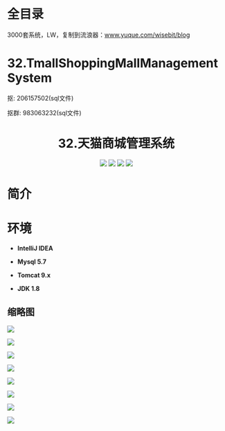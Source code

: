 # 全目录

3000套系统，LW，复制到流浪器：www.yuque.com/wisebit/blog
# 32.TmallShoppingMallManagementSystem

<p>抠: 206157502(sql文件)</p>
<p>抠群: 983063232(sql文件)</p>

<p><h1 align="center">32.天猫商城管理系统</h1></p>

<p align="center">
	<img src="https://img.shields.io/badge/jdk-1.8-orange.svg"/>
    <img src="https://img.shields.io/badge/spring-5.x-lightgrey.svg"/>
    <img src="https://img.shields.io/badge/hibernate-3.x-blue.svg"/>
    <img src="https://img.shields.io/badge/jdbc-3.0.x-yellow.svg"/>
</p>

# 简介
>


# 环境

- <b>IntelliJ IDEA</b>

- <b>Mysql 5.7</b>

- <b>Tomcat 9.x</b>

- <b>JDK 1.8</b>



## 缩略图

![](https://bitwise.oss-cn-heyuan.aliyuncs.com/2024/9/10/f1b25406-0c74-4c4e-89e5-b999f1948eb3.png)

![](https://bitwise.oss-cn-heyuan.aliyuncs.com/2024/9/10/61759803-00ed-4cf6-81a2-161aea610be4.png)

![](https://bitwise.oss-cn-heyuan.aliyuncs.com/2024/9/10/09f677dc-15ac-4aca-9ba9-3fa419ad7c3f.png)

![](https://bitwise.oss-cn-heyuan.aliyuncs.com/2024/9/10/81158403-4830-490e-9c07-2fa26808059c.png)

![](https://bitwise.oss-cn-heyuan.aliyuncs.com/2024/9/10/0963d064-fd49-48ab-858f-d70dbf2ef773.png)

![](https://bitwise.oss-cn-heyuan.aliyuncs.com/2024/9/10/5bea031b-a458-4960-9b6b-5c40f409e6c0.png)

![](https://bitwise.oss-cn-heyuan.aliyuncs.com/2024/9/10/baa992f6-dbd6-4620-b801-b625b1e1ce83.png)

![](https://bitwise.oss-cn-heyuan.aliyuncs.com/2024/9/10/2f18b4c8-7699-4c49-8dfd-2ce5f9706f70.png)

